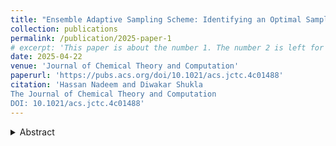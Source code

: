 ```yaml
---
title: "Ensemble Adaptive Sampling Scheme: Identifying an Optimal Sampling Strategy via Policy Ranking"
collection: publications
permalink: /publication/2025-paper-1
# excerpt: 'This paper is about the number 1. The number 2 is left for future work.'
date: 2025-04-22
venue: 'Journal of Chemical Theory and Computation'
paperurl: 'https://pubs.acs.org/doi/10.1021/acs.jctc.4c01488'
citation: 'Hassan Nadeem and Diwakar Shukla
The Journal of Chemical Theory and Computation
DOI: 10.1021/acs.jctc.4c01488'
---
```

<details>
    <summary> Abstract </summary>
Efficient sampling in biomolecular simulations is critical for accurately capturing the complex dynamic behaviors of biological systems. Adaptive sampling techniques aim to improve efficiency by focusing computational resources on the most relevant regions of the phase space. In this work, we present a framework for identifying the optimal sampling policy through metric-driven ranking. Our approach systematically evaluates the policy ensemble and ranks the policies based on their ability to explore the conformational space effectively. Through a series of biomolecular simulation case studies, we demonstrate that the choice of a different adaptive sampling policy at each round significantly outperforms single policy sampling, leading to faster convergence and improved sampling performance. This approach takes an ensemble of adaptive sampling policies and identifies the optimal policy for the next round based on current data. Beyond presenting this ensemble view of adaptive sampling, we also propose two sampling algorithms that approximate this ranking framework on the fly. The modularity of this framework allows incorporation of any adaptive sampling policy, making it versatile and suitable as a comprehensive adaptive sampling scheme.

</details>

